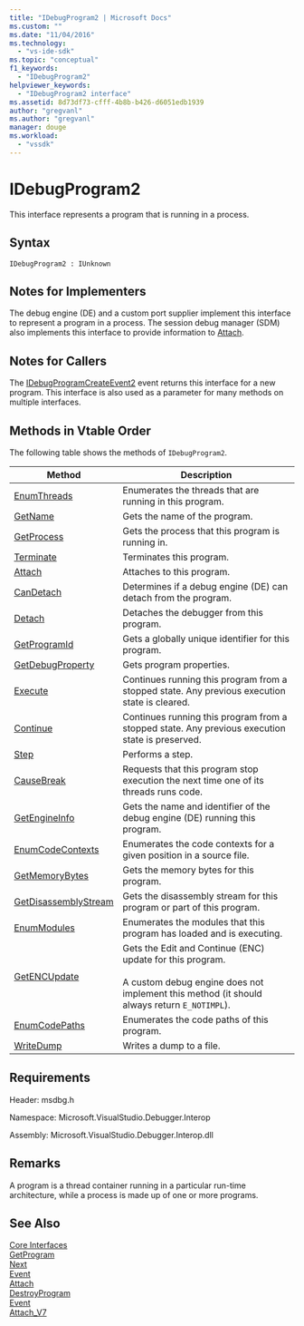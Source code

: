 ```yaml
---
title: "IDebugProgram2 | Microsoft Docs"
ms.custom: ""
ms.date: "11/04/2016"
ms.technology: 
  - "vs-ide-sdk"
ms.topic: "conceptual"
f1_keywords: 
  - "IDebugProgram2"
helpviewer_keywords: 
  - "IDebugProgram2 interface"
ms.assetid: 8d73df73-cfff-4b8b-b426-d6051edb1939
author: "gregvanl"
ms.author: "gregvanl"
manager: douge
ms.workload: 
  - "vssdk"
---
```

# IDebugProgram2
This interface represents a program that is running in a process.  
  
## Syntax  
  
```  
IDebugProgram2 : IUnknown  
```  
  
## Notes for Implementers  
 The debug engine (DE) and a custom port supplier implement this interface to represent a program in a process. The session debug manager (SDM) also implements this interface to provide information to [Attach](../../../extensibility/debugger/reference/idebugprogram2-attach.md).  
  
## Notes for Callers  
 The [IDebugProgramCreateEvent2](../../../extensibility/debugger/reference/idebugprogramcreateevent2.md) event returns this interface for a new program. This interface is also used as a parameter for many methods on multiple interfaces.  
  
## Methods in Vtable Order  
 The following table shows the methods of `IDebugProgram2`.  
  
|Method|Description|  
|------------|-----------------|  
|[EnumThreads](../../../extensibility/debugger/reference/idebugprogram2-enumthreads.md)|Enumerates the threads that are running in this program.|  
|[GetName](../../../extensibility/debugger/reference/idebugprogram2-getname.md)|Gets the name of the program.|  
|[GetProcess](../../../extensibility/debugger/reference/idebugprogram2-getprocess.md)|Gets the process that this program is running in.|  
|[Terminate](../../../extensibility/debugger/reference/idebugprogram2-terminate.md)|Terminates this program.|  
|[Attach](../../../extensibility/debugger/reference/idebugprogram2-attach.md)|Attaches to this program.|  
|[CanDetach](../../../extensibility/debugger/reference/idebugprogram2-candetach.md)|Determines if a debug engine (DE) can detach from the program.|  
|[Detach](../../../extensibility/debugger/reference/idebugprogram2-detach.md)|Detaches the debugger from this program.|  
|[GetProgramId](../../../extensibility/debugger/reference/idebugprogram2-getprogramid.md)|Gets a globally unique identifier for this program.|  
|[GetDebugProperty](../../../extensibility/debugger/reference/idebugprogram2-getdebugproperty.md)|Gets program properties.|  
|[Execute](../../../extensibility/debugger/reference/idebugprogram2-execute.md)|Continues running this program from a stopped state. Any previous execution state is cleared.|  
|[Continue](../../../extensibility/debugger/reference/idebugprogram2-continue.md)|Continues running this program from a stopped state. Any previous execution state is preserved.|  
|[Step](../../../extensibility/debugger/reference/idebugprogram2-step.md)|Performs a step.|  
|[CauseBreak](../../../extensibility/debugger/reference/idebugprogram2-causebreak.md)|Requests that this program stop execution the next time one of its threads runs code.|  
|[GetEngineInfo](../../../extensibility/debugger/reference/idebugprogram2-getengineinfo.md)|Gets the name and identifier of the debug engine (DE) running this program.|  
|[EnumCodeContexts](../../../extensibility/debugger/reference/idebugprogram2-enumcodecontexts.md)|Enumerates the code contexts for a given position in a source file.|  
|[GetMemoryBytes](../../../extensibility/debugger/reference/idebugprogram2-getmemorybytes.md)|Gets the memory bytes for this program.|  
|[GetDisassemblyStream](../../../extensibility/debugger/reference/idebugprogram2-getdisassemblystream.md)|Gets the disassembly stream for this program or part of this program.|  
|[EnumModules](../../../extensibility/debugger/reference/idebugprogram2-enummodules.md)|Enumerates the modules that this program has loaded and is executing.|  
|[GetENCUpdate](../../../extensibility/debugger/reference/idebugprogram2-getencupdate.md)|Gets the Edit and Continue (ENC) update for this program.<br /><br /> A custom debug engine does not implement this method (it should always return `E_NOTIMPL`).|  
|[EnumCodePaths](../../../extensibility/debugger/reference/idebugprogram2-enumcodepaths.md)|Enumerates the code paths of this program.|  
|[WriteDump](../../../extensibility/debugger/reference/idebugprogram2-writedump.md)|Writes a dump to a file.|  
  
## Requirements  
 Header: msdbg.h  
  
 Namespace: Microsoft.VisualStudio.Debugger.Interop  
  
 Assembly: Microsoft.VisualStudio.Debugger.Interop.dll  
  
## Remarks  
 A program is a thread container running in a particular run-time architecture, while a process is made up of one or more programs.  
  
## See Also  
 [Core Interfaces](../../../extensibility/debugger/reference/core-interfaces.md)   
 [GetProgram](../../../extensibility/debugger/reference/idebugthread2-getprogram.md)   
 [Next](../../../extensibility/debugger/reference/ienumdebugprograms2-next.md)   
 [Event](../../../extensibility/debugger/reference/idebugportevents2-event.md)   
 [Attach](../../../extensibility/debugger/reference/idebugengine2-attach.md)   
 [DestroyProgram](../../../extensibility/debugger/reference/idebugengine2-destroyprogram.md)   
 [Event](../../../extensibility/debugger/reference/idebugeventcallback2-event.md)   
 [Attach_V7](../../../extensibility/debugger/reference/idebugprogramnode2-attach-v7.md)